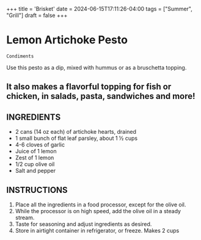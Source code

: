 +++
title = 'Brisket'
date = 2024-06-15T17:11:26-04:00
tags = ["Summer", "Grill"]
draft = false
+++
# Lemon Artichoke Pesto

`Condiments`

Use this pesto as a dip, mixed with hummus or as a bruschetta topping.

## It also makes a flavorful topping for fish or chicken, in salads, pasta, sandwiches and more!

## INGREDIENTS

- 2 cans (14 oz each) of artichoke hearts, drained
- 1 small bunch of flat leaf parsley, about 1 ½ cups
- 4-6 cloves of garlic
- Juice of 1 lemon
- Zest of 1 lemon
- 1/2 cup olive oil
- Salt and pepper

## INSTRUCTIONS

1. Place all the ingredients in a food processor, except for the olive oil.
2. While the processor is on high speed, add the olive oil in a steady stream.
3. Taste for seasoning and adjust ingredients as desired.
4. Store in airtight container in refrigerator, or freeze. Makes 2 cups
